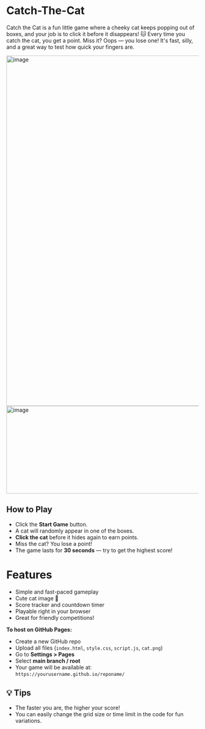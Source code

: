 # Catch-The-Cat
Catch the Cat is a fun little game where a cheeky cat keeps popping out of boxes, and your job is to click it before it disappears! 🐱 Every time you catch the cat, you get a point. Miss it? Oops — you lose one! It's fast, silly, and a great way to test how quick your fingers are.


<img width="594" height="919" alt="image" src="https://github.com/user-attachments/assets/d8141e16-59fe-415d-a92a-05010a56cb98" />
<img width="527" height="230" alt="image" src="https://github.com/user-attachments/assets/79c7dbba-6a65-44e3-90fa-d21fd390609b" />


## How to Play

- Click the **Start Game** button.
- A cat will randomly appear in one of the boxes.
- **Click the cat** before it hides again to earn points.
- Miss the cat? You lose a point!
- The game lasts for **30 seconds** — try to get the highest score!

# Features

- Simple and fast-paced gameplay
- Cute cat image 🐾
- Score tracker and countdown timer
- Playable right in your browser
- Great for friendly competitions!

 **To host on GitHub Pages:**
   - Create a new GitHub repo
   - Upload all files (`index.html`, `style.css`, `script.js`, `cat.png`)
   - Go to **Settings > Pages**
   - Select **main branch / root**
   - Your game will be available at: `https://yourusername.github.io/reponame/`

## 💡 Tips
- The faster you are, the higher your score!
- You can easily change the grid size or time limit in the code for fun variations.
